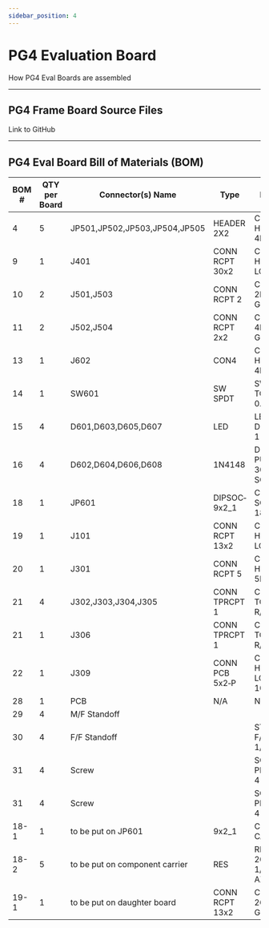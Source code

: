 ```yaml
---
sidebar_position: 4
---
```


# PG4 Evaluation Board

How PG4 Eval Boards are assembled

---

## PG4 Frame Board Source Files

Link to GitHub

---

## PG4 Eval Board Bill of Materials (BOM)
| BOM # | QTY per Board | Connector(s) Name | Type | Description | Part # | Manufacturer | Link to Order |
| --- | --- | --- | --- | --- | --- | --- | --- |
| 4 | 5 | JP501,JP502,JP503,JP504,JP505 | HEADER 2X2 | CONN HEADER R/A 4POS 2.54MM | TSW-102-08-F-D-RA | Samtec | Mouser TSW-102-08-F-D-RA |
| 9 | 1 | J401 | CONN RCPT 30x2 | CONN HEADER LOPRO R/A | 1-5103311-2 | TE | Digikey 1-5103311-2 |
| 10 | 2 | J501,J503 | CONN RCPT 2 | CONN RCPT 2POS 0.1 GOLD PCB | SSQ-102-03-F-S | Samtec | Digikey SSQ-102-03-F-S |
| 11 | 2 | J502,J504 | CONN RCPT 2x2 | CONN RCPT 4POS 0.1 GOLD PCB | SSQ-102-03-F-D | Samtec | Digikey SSQ-102-03-F-D |
| 13 | 1 | J602 | CON4 | CONN HEADER R/A 4POS 2.54MM | TSW-104-08-F-S-RA | Samtec | Digikey TSW-104-08-F-S-RA |
| 14 | 1 | SW601 | SW SPDT | SWITCH TOGGLE SPDT 0.4VA 20V | 200USP1T1A1M6RE | E Switch | Digikey 200USP1T1A1M6RE |
| 15 | 4 | D601,D603,D605,D607 | LED | LED GREEN DIFFUSED T-1 T/H | 1516-1350-ND | QT Brightek | Digikey 1516-1350-ND |
| 16 | 4 | D602,D604,D606,D608 | 1N4148 | DIODE GEN PURP 100V 300MA SOD123 | 1N4148W‐7‐F | Diodes Inc | Digikey 1N4148W‐7‐F |
| 18 | 1 | JP601 | DIPSOC‐9x2_1 | CONN IC DIP SOCKET 18POS GOLD | 115‐43‐318‐41‐003000 | Mill‐Max | Digikey 115‐43‐318‐41‐003000 |
| 19 | 1 | J101 | CONN RCPT 13x2 | CONN HEADER LOPRO 13X2 | TLW-113-06-F-D | Samtec | Digikey TLW-113-06-F-D |
| 20 | 1 | J301 | CONN RCPT 5 | CONN HEADER R/A 5POS 2.54MM | 90136‐2105 | Molex | Digikey 90136‐2105 |
| 21 | 4 | J302,J303,J304,J305 | CONN TPRCPT 1 | CONN TOUCHPROOF R/A RED | 8R004182903F | P1 Tech | P1tech 41829 |
| 21 | 1 | J306 | CONN TPRCPT 1 | CONN TOUCHPROOF R/A BLACK | 8R004182901F | P1 Tech | P1tech 41829 |
| 22 | 1 | J309 | CONN PCB 5x2‐P | CONN HEADER LOPRO R/A 10POS GOLD | 5103311‐1 | TE | Digikey 5103311-1 |
| 28 | 1 | PCB | N/A | N/A | N/A | N/A | N/A |
| 29 | 4 | M/F Standoff |  |  |  | Fascomp |  |
| 30 | 4 | F/F Standoff |  | STANDOFF F/F 4-40 X 1/4 | 2053-440-AL-7 | Elec Hrdr  |  |
| 31 | 4 | Screw |  | SCREW PHILLIPS PAN 4-40 X 1/8  | M42PPM1 |  |  |
| 31 | 4 | Screw |  | SCREW PHILLIPS PAN 4-40 X 3/16 | M43PPM1 |  |  |
| 18-1 | 1 | to be put on JP601 | 9x2_1 | COMPONENT CARRIER | 18-600-10 | Aries Electronics | Mouser 18-600-10 |
| 18-2 | 5 | to be put on component carrier | RES | RESISTOR 200 OHM 1/4W 1% AXIAL | 200XBK-ND | YAGEO | Digikey 200XBK-ND |
| 19-1 | 1 | to be put on daughter board | CONN RCPT 13x2 | CONN RCPT 26POS 0.1 GOLD PCB | SLW-113-01-F-D | Samtec | Digikey SLW-113-01-F-D |
